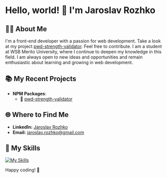 # Hello, world! 👋 I'm Jaroslav Rozhko

## 👨‍💻 About Me

I'm a front-end developer with a passion for web development. Take a look at my project [ pwd-strength-validator](https://www.npmjs.com/package/pwd-strength-validator). Feel free to contribute. I am a student at WSB Merito University, where I continue to deepen my knowledge in this field. I am always open to new ideas and opportunities and remain enthusiastic about learning and growing in web development.

## 📚 My Recent Projects

- **NPM Packages**:
    - 🔐 [ pwd-strength-validator](https://www.npmjs.com/package/pwd-strength-validator)

## 🌐 Where to Find Me

- **LinkedIn:** [Jaroslav Rozhko](https://www.linkedin.com/in/jaroslav-rozhko-dev/)
- **Email:** [jaroslav.rozhko@gmail.com](mailto:jaroslav.rozhko@gmail.com)

## 💼 My Skills

[![My Skills](https://skillicons.dev/icons?i=react,ts,js,html,css,tailwind,astro,nodejs,postgres)](https://skillicons.dev)

Happy coding! 🚀
